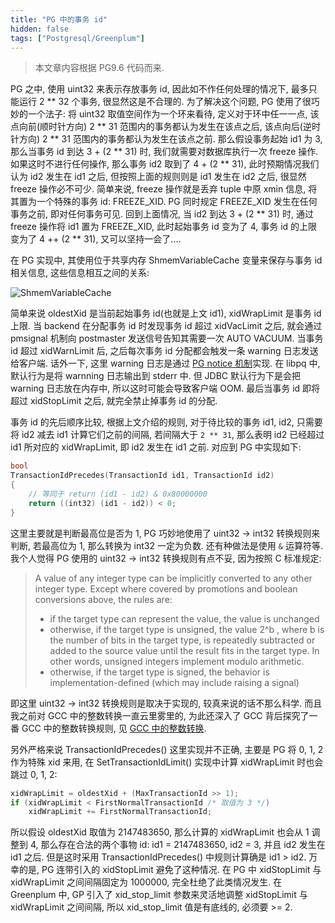 ```yaml
---
title: "PG 中的事务 id"
hidden: false
tags: ["Postgresql/Greenplum"]
---
```


>   本文章内容根据 PG9.6 代码而来.


PG 之中, 使用 uint32 来表示存放事务 id, 因此如不作任何处理的情况下, 最多只能运行 2 ** 32 个事务, 很显然这是不合理的. 为了解决这个问题, PG 使用了很巧妙的一个法子: 将 uint32 取值空间作为一个环来看待, 定义对于环中任一一点, 该点向前(顺时针方向) 2 ** 31 范围内的事务都认为发生在该点之后, 该点向后(逆时针方向) 2 ** 31 范围内的事务都认为发生在该点之前. 那么假设事务起始 id1 为 3, 那么当事务 id 到达 3 + (2 ** 31) 时, 我们就需要对数据库执行一次 freeze 操作. 如果这时不进行任何操作, 那么事务 id2 取到了 4 + (2 ** 31), 此时预期情况我们认为 id2 发生在 id1 之后, 但按照上面的规则则是 id1 发生在 id2 之后, 很显然 freeze 操作必不可少. 简单来说, freeze 操作就是丢弃 tuple 中原 xmin 信息, 将其置为一个特殊的事务 id: FREEZE_XID. PG 同时规定 FREEZE_XID 发生在任何事务之前, 即对任何事务可见. 回到上面情况, 当 id2 到达 3 + (2 ** 31) 时, 通过 freeze 操作将 id1 置为 FREEZE_XID, 此时起始事务 id 变为了 4, 事务 id 的上限变为了 4 ++ (2 ** 31), 又可以坚持一会了....

在 PG 实现中, 其使用位于共享内存 ShmemVariableCache 变量来保存与事务 id 相关信息, 这些信息相互之间的关系:

![ShmemVariableCache]({{site.url}}/assets/xids.jpg)

简单来说 oldestXid 是当前起始事务 id(也就是上文 id1), xidWrapLimit 是事务 id 上限. 当 backend 在分配事务 id 时发现事务 id 超过 xidVacLimit 之后, 就会通过 pmsignal 机制向 postmaster 发送信号告知其需要一次 AUTO VACUUM. 当事务 id 超过 xidWarnLimit 后, 之后每次事务 id 分配都会触发一条 warning 日志发送给客户端. 话外一下, 这里 warning 日志是通过 [PG notice 机制](https://www.postgresql.org/docs/9.6/libpq-notice-processing.html)实现. 在 libpq 中, 默认行为是将 warnning 日志输出到 stderr 中. 但 JDBC 默认行为下是会把 warning 日志放在内存中, 所以这时可能会导致客户端 OOM. 最后当事务 id 即将超过 xidStopLimit 之后, 就完全禁止掉事务 id 的分配.

事务 id 的先后顺序比较, 根据上文介绍的规则, 对于待比较的事务 id1, id2, 只需要将 id2 减去 id1 计算它们之前的间隔, 若间隔大于 `2 ** 31`, 那么表明 id2 已经超过 id1 所对应的 xidWrapLimit, 即 id2 发生在 id1 之前. 对应到 PG 中实现如下:

```c
bool
TransactionIdPrecedes(TransactionId id1, TransactionId id2)
{
    // 等同于 return (id1 - id2) & 0x80000000
	return ((int32) (id1 - id2)) < 0;
}
```

这里主要就是判断最高位是否为 1, PG 巧妙地使用了 uint32 -> int32 转换规则来判断, 若最高位为 1, 那么转换为 int32 一定为负数. 还有种做法是使用 `&` 运算符等. 我个人觉得 PG 使用的 uint32 -> int32 转换规则有点不妥, 因为按照 C 标准规定:

>   A value of any integer type can be implicitly converted to any other integer type. Except where covered by promotions and boolean conversions above, the rules are:
>   -   if the target type can represent the value, the value is unchanged
>   -   otherwise, if the target type is unsigned, the value 2^b
, where b is the number of bits in the target type, is repeatedly subtracted or added to the source value until the result fits in the target type. In other words, unsigned integers implement modulo arithmetic.
>   -   otherwise, if the target type is signed, the behavior is implementation-defined (which may include raising a signal)

即这里 uint32 -> int32 转换规则是取决于实现的, 较真来说的话不那么科学. 而且我之前对 GCC 中的整数转换一直云里雾里的, 为此还深入了 GCC 背后探究了一番 GCC 中的整数转换规则, 见 [GCC 中的整数转换]({{site.url}}/2019/12/01/gccintconv/).

另外严格来说 TransactionIdPrecedes() 这里实现并不正确, 主要是 PG 将 0, 1, 2 作为特殊 xid 来用, 在 SetTransactionIdLimit() 实现中计算 xidWrapLimit 时也会跳过 0, 1, 2:

```c
xidWrapLimit = oldestXid + (MaxTransactionId >> 1);
if (xidWrapLimit < FirstNormalTransactionId /* 取值为 3 */)
    xidWrapLimit += FirstNormalTransactionId;
```

所以假设 oldestXid 取值为 2147483650, 那么计算的 xidWrapLimit 也会从 1 调整到 4, 那么存在合法的两个事物 id: id1 = 2147483650, id2 = 3, 并且 id2 发生在 id1 之后. 但是这时采用 TransactionIdPrecedes() 中规则计算确是 id1 > id2. 万幸的是, PG 连带引入的 xidStopLimit 避免了这种情况. 在 PG 中 xidStopLimit 与 xidWrapLimit 之间间隔固定为 1000000, 完全杜绝了此类情况发生. 在 Greenplum 中, GP 引入了 xid_stop_limit 参数来灵活地调整 xidStopLimit 与 xidWrapLimit 之间间隔, 所以 xid_stop_limit 值是有底线的, 必须要 >= 2.


